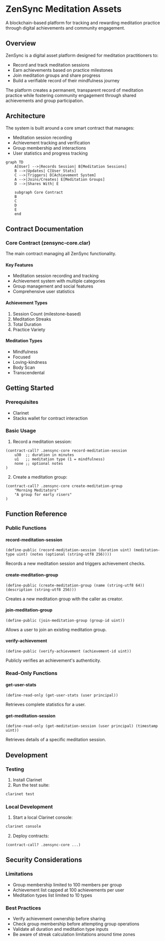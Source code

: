 # ZenSync Meditation Assets

A blockchain-based platform for tracking and rewarding meditation practice through digital achievements and community engagement.

## Overview

ZenSync is a digital asset platform designed for meditation practitioners to:
- Record and track meditation sessions
- Earn achievements based on practice milestones
- Join meditation groups and share progress
- Build a verifiable record of their mindfulness journey

The platform creates a permanent, transparent record of meditation practice while fostering community engagement through shared achievements and group participation.

## Architecture

The system is built around a core smart contract that manages:
- Meditation session recording
- Achievement tracking and verification
- Group membership and interactions
- User statistics and progress tracking

```mermaid
graph TD
    A[User] -->|Records Session| B[Meditation Sessions]
    B -->|Updates| C[User Stats]
    C -->|Triggers| D[Achievement System]
    A -->|Joins/Creates| E[Meditation Groups]
    D -->|Shares With| E
    
    subgraph Core Contract
    B
    C
    D
    E
    end
```

## Contract Documentation

### Core Contract (zensync-core.clar)

The main contract managing all ZenSync functionality.

#### Key Features
- Meditation session recording and tracking
- Achievement system with multiple categories
- Group management and social features
- Comprehensive user statistics

#### Achievement Types
1. Session Count (milestone-based)
2. Meditation Streaks
3. Total Duration
4. Practice Variety

#### Meditation Types
- Mindfulness
- Focused
- Loving-kindness
- Body Scan
- Transcendental

## Getting Started

### Prerequisites
- Clarinet
- Stacks wallet for contract interaction

### Basic Usage

1. Record a meditation session:
```clarity
(contract-call? .zensync-core record-meditation-session 
    u30  ;; duration in minutes
    u1   ;; meditation type (1 = mindfulness)
    none ;; optional notes
)
```

2. Create a meditation group:
```clarity
(contract-call? .zensync-core create-meditation-group 
    "Morning Meditators" 
    "A group for early risers"
)
```

## Function Reference

### Public Functions

#### record-meditation-session
```clarity
(define-public (record-meditation-session (duration uint) (meditation-type uint) (notes (optional (string-utf8 256))))
```
Records a new meditation session and triggers achievement checks.

#### create-meditation-group
```clarity
(define-public (create-meditation-group (name (string-utf8 64)) (description (string-utf8 256)))
```
Creates a new meditation group with the caller as creator.

#### join-meditation-group
```clarity
(define-public (join-meditation-group (group-id uint))
```
Allows a user to join an existing meditation group.

#### verify-achievement
```clarity
(define-public (verify-achievement (achievement-id uint))
```
Publicly verifies an achievement's authenticity.

### Read-Only Functions

#### get-user-stats
```clarity
(define-read-only (get-user-stats (user principal))
```
Retrieves complete statistics for a user.

#### get-meditation-session
```clarity
(define-read-only (get-meditation-session (user principal) (timestamp uint))
```
Retrieves details of a specific meditation session.

## Development

### Testing
1. Install Clarinet
2. Run the test suite:
```bash
clarinet test
```

### Local Development
1. Start a local Clarinet console:
```bash
clarinet console
```
2. Deploy contracts:
```clarity
(contract-call? .zensync-core ...)
```

## Security Considerations

### Limitations
- Group membership limited to 100 members per group
- Achievement list capped at 100 achievements per user
- Meditation types list limited to 10 types

### Best Practices
- Verify achievement ownership before sharing
- Check group membership before attempting group operations
- Validate all duration and meditation type inputs
- Be aware of streak calculation limitations around time zones
